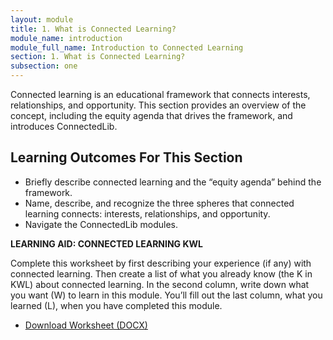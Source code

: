 ```yaml
---
layout: module
title: 1. What is Connected Learning?
module_name: introduction
module_full_name: Introduction to Connected Learning
section: 1. What is Connected Learning?
subsection: one
---
```


Connected learning is an educational framework that connects interests, relationships, and opportunity. This section provides an overview of the concept, including the equity agenda that drives the framework, and introduces ConnectedLib.

## Learning Outcomes For This Section
<ul class="fancy"><li>Briefly describe connected learning and the “equity agenda” behind the framework.</li>
<li>Name, describe, and recognize the three spheres that connected learning connects: interests, relationships, and opportunity.</li>
<li>Navigate the ConnectedLib modules.</li>
</ul>

<div class="reflection"><p><b>LEARNING AID: CONNECTED LEARNING KWL</b></p>
<p>Complete this worksheet by first describing your experience (if any) with connected learning. Then create a list of what you already know (the K in KWL) about connected learning. In the second column, write down what you want (W) to learn in this module. You’ll fill out the last column, what you learned (L), when you have completed this module.</p>
<ul><li><a href="docs/Intro_KWL.docx">Download Worksheet (DOCX)</a></li></ul>
</div>

